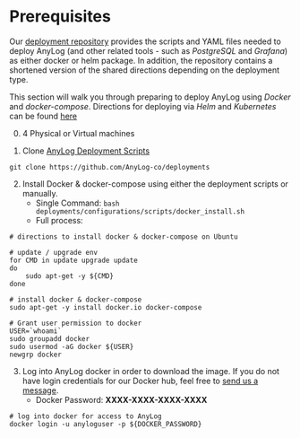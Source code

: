 # Prerequisites
Our [deployment repository](https://github.com/AnyLog-co/deployments/) provides the scripts and YAML files needed to 
deploy AnyLog (and other related tools - such as _PostgreSQL_ and _Grafana_) as either docker or helm package. In 
addition, the repository contains a shortened version of the shared directions depending on the deployment type.

This section will walk you through preparing to deploy AnyLog using _Docker_ and _docker-compose_. Directions for
deploying via _Helm_ and _Kubernetes_ can be found [here](../Kubernetes)

0. 4 Physical or Virtual machines


1. Clone [AnyLog Deployment Scripts](https://github.com/AnyLog-co/deployments) 
```commandline
git clone https://github.com/AnyLog-co/deployments 
```

2. Install Docker & docker-compose using either the deployment scripts or manually. 
   * Single Command: `bash deployments/configurations/scripts/docker_install.sh`
   * Full process: 
```commandline
# directions to install docker & docker-compose on Ubuntu 

# update / upgrade env
for CMD in update upgrade update 
do 
    sudo apt-get -y ${CMD} 
done

# install docker & docker-compose 
sudo apt-get -y install docker.io docker-compose 

# Grant user permission to docker 
USER=`whoami` 
sudo groupadd docker 
sudo usermod -aG docker ${USER} 
newgrp docker
```

3. Log into AnyLog docker in order to download the image. If you do not have login credentials for our Docker hub, feel 
free to <a href="mailto:info@anylog.co?subject=Request Docker access">send us a message</a>.    
   * Docker Password: **XXXX-XXXX-XXXX-XXXX**
```commandline
# log into docker for access to AnyLog
docker login -u anyloguser -p ${DOCKER_PASSWORD}
```